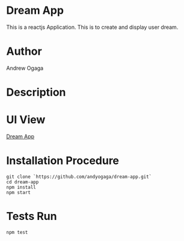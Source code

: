 # Dream App

This is a reactjs Application.
This is to create and display user dream.


# Author

Andrew Ogaga

# Description



# UI View

[Dream App](https://dream.netlify.app)

# Installation Procedure

```
git clone `https://github.com/andyogaga/dream-app.git`
cd dream-app
npm install
npm start
```

# Tests Run

```
npm test
```
